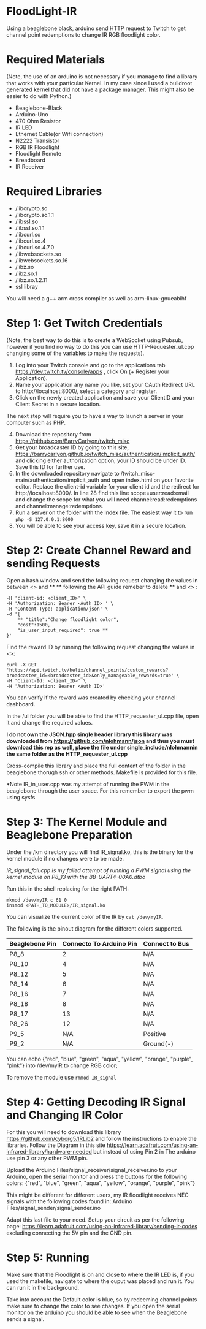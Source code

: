 # FloodLight-IR
Using a beaglebone black, arduino send HTTP request to Twitch to get channel point redemptions to change IR RGB floodlight color.

# Required Materials
(Note, the use of an arduino is not necessary if you manage to find a library that works with your particular Kernel. In my case since I used a buildroot generated kernel that did not have a package manager. This might also be easier to do with Python.)

- Beaglebone-Black
- Arduino-Uno
- 470 Ohm Resistor
- IR LED
- Ethernet Cable(or Wifi connection)
- N2222 Transistor
- RGB IR Floodlight
- Floodlight Remote
- Breadboard
- IR Receiver

# Required Libraries

- /libcrypto.so
- /libcrypto.so.1.1
- /libssl.so
- /libssl.so.1.1
- /libcurl.so
- /libcurl.so.4
- /libcurl.so.4.7.0
- /libwebsockets.so
- /libwebsockets.so.16
- /libz.so
- /libz.so.1
- /libz.so.1.2.11
- ssl libray

You will need a g++ arm cross compiler as well as arm-linux-gnueabihf

# Step 1: Get Twitch Credentials
(Note, the best way to do this is to create a WebSocket using Pubsub, however if you find no way to do this you can use HTTP-Requester_ul.cpp changing some of the variables to make the requests).

1. Log into your Twitch console and go to the applications tab https://dev.twitch.tv/console/apps , click On (+ Register your Application).
2. Name your application any name you like, set your OAuth Redirect URL to http://localhost:8000/, select a category and register.
3. Click on the newly created application and save your ClientID and your Client Secret in a secure location.

The next step will require you to have a way to launch a server in your computer such as PHP.

4. Download the repository from https://github.com/BarryCarlyon/twitch_misc
5. Get your broadcaster ID by going to this site, https://barrycarlyon.github.io/twitch_misc/authentication/implicit_auth/ and clicking either authorization option, your ID should be under ID. Save this ID for further use.
6. In the downloaded repository navigate to /twitch_misc-main/authentication/implicit_auth and open index.html on your favorite editor. Replace the client-id variable for your client id and the redirect for http://localhost:8000/. In line 28 find this line scope=user:read:email and change the scope for what you will need channel:read:redemptions and channel:manage:redemptions.
7. Run a server on the folder with the Index file. The easiest way it to run
```php -S 127.0.0.1:8000 ```
8. You will be able to see your access key, save it in a secure location.

# Step 2: Create Channel Reward and sending Requests
Open a bash window and send the following request changing the values in between <> and ** ** following the API guide remeber to delete ** and <> :

```curl -X POST 'https://api.twitch.tv/helix/channel_points/custom_rewards?broadcaster_id=*<broadcaster_id>*' \
-H 'client-id: <client_ID>' \
-H 'Authorization: Bearer <Auth ID> ' \
-H 'Content-Type: application/json' \
-d '{
    ** "title":"Change floodlight color",
    "cost":1500,
    "is_user_input_required": true **
}'
```
Find the reward ID by running the following request changing the values in <>:
```
curl -X GET 'https://api.twitch.tv/helix/channel_points/custom_rewards?broadcaster_id=<broadcaster_id>&only_manageable_rewards=true' \
-H 'Client-Id: <client_ID>' \
-H 'Authorization: Bearer <Auth ID>'

```
You can verify if the reward was created by checking your channel dashboard.

In the /ul folder you will be able to find the HTTP_requester_ul.cpp file, open it and change the required values.

**I do not own the JSON.hpp single header library this library was downloaded from https://github.com/nlohmann/json and thus you must download this rep as well, 
place the file under single_include/nlohmannin the same folder as the HTTP_requester_ul.cpp**

Cross-compile this library and place the full content of the folder in the beaglebone thorugh ssh or other methods. Makefile is provided for this file.

*Note IR_in_user.cpp was my attempt of running the PWM in the beaglebone through the user space. For this remember to export the pwm using sysfs

# Step 3: The Kernel Module and Beaglebone Preparation
Under the /km directory you will find IR_signal.ko, this is the binary for the kernel module if no changes were to be made. 

*IR_signal_fail.cpp is my failed attempt of running a PWM signal using the kernel module on P8_13 with the BB-UART4-00A0.dtbo*

Run this in the shell replacing for the right PATH:
```
mknod /dev/myIR c 61 0
insmod <PATH_TO_MODULE>/IR_signal.ko
```

You can visualize the current color of the IR by ```cat /dev/myIR```.

The following is the pinout diagram for the different colors supported.

Beaglebone Pin | Connecto To Arduino Pin | Connect to Bus |
--- | --- | --- 
P8_8 | 2 | N/A 
P8_10 | 4 | N/A
P8_12 | 5 | N/A
P8_14 | 6 | N/A 
P8_16 | 7 | N/A 
P8_18 | 8 | N/A
P8_17 | 13 | N/A
P8_26 | 12 | N/A
P9_5 | N/A | Positive
P9_2 | N/A | Ground(-)

You can echo {"red", "blue", "green", "aqua", "yellow", "orange", "purple", "pink"} into /dev/myIR to change RGB color;

To remove the module use ```rmmod IR_signal```
# Step 4: Getting Decoding IR Signal and Changing IR Color
For this you will need to download this library https://github.com/cyborg5/IRLib2 and follow the instructions to enable the libraries.
Follow the Diagram in this site https://learn.adafruit.com/using-an-infrared-library/hardware-needed but instead of using Pin 2 in The arduino use pin 3 or any other PWM pin.

Upload the Arduino Files/signal_receiver/signal_receiver.ino to your Arduino, open the serial monitor and press the buttons for the following colors:
{"red", "blue", "green", "aqua", "yellow", "orange", "purple", "pink"} 

This might be different for different users, my IR floodlight receives NEC signals with the following codes found in:
Arduino Files/signal_sender/signal_sender.ino

Adapt this last file to your need.
Setup your circuit as per the following page: https://learn.adafruit.com/using-an-infrared-library/sending-ir-codes excluding connecting the 5V pin and the GND pin.

# Step 5: Running
Make sure that the Floodlight is on and close to where the IR LED is, if you used the makefile, navigate to where the ouput was placed and run it. You can run it in the background.

Take into account the Default color is blue, so by redeeming channel points make sure to change the color to see changes. If you open the serial monitor on the arduino you should be able to see when the Beaglebone sends a signal.




